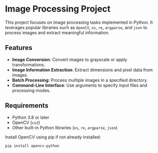 # Image Processing Project

This project focuses on image processing tasks implemented in Python. It leverages popular libraries such as `OpenCV`, `os`, `re`, `argparse`, and `json` to process images and extract meaningful information.

## Features

- **Image Conversion**: Convert images to grayscale or apply transformations.
- **Image Information Extraction**: Extract dimensions and pixel data from images.
- **Batch Processing**: Process multiple images in a specified directory.
- **Command-Line Interface**: Use arguments to specify input files and processing modes.

## Requirements

- Python 3.8 or later
- OpenCV (`cv2`)
- Other built-in Python libraries (`os`, `re`, `argparse`, `json`)

Install OpenCV using pip if not already installed:

```bash
pip install opencv-python
